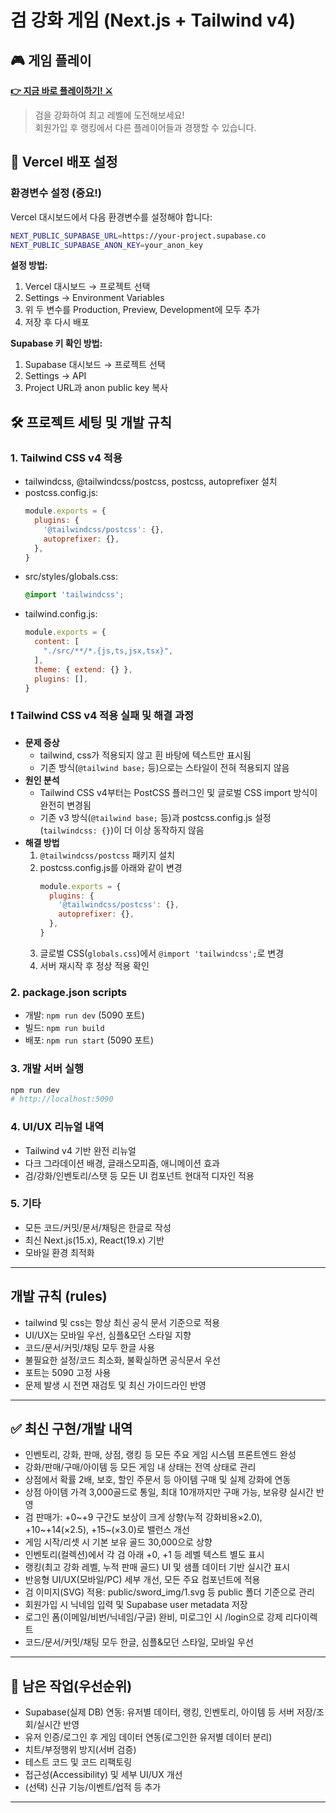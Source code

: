 # 검 강화 게임 (Next.js + Tailwind v4)

## 🎮 게임 플레이
**[👉 지금 바로 플레이하기! ⚔️](https://sword-rpg.vercel.app)**

> 검을 강화하여 최고 레벨에 도전해보세요!  
> 회원가입 후 랭킹에서 다른 플레이어들과 경쟁할 수 있습니다.

## 🚀 Vercel 배포 설정

### 환경변수 설정 (중요!)
Vercel 대시보드에서 다음 환경변수를 설정해야 합니다:

```bash
NEXT_PUBLIC_SUPABASE_URL=https://your-project.supabase.co
NEXT_PUBLIC_SUPABASE_ANON_KEY=your_anon_key
```

**설정 방법:**
1. Vercel 대시보드 → 프로젝트 선택
2. Settings → Environment Variables
3. 위 두 변수를 Production, Preview, Development에 모두 추가
4. 저장 후 다시 배포

**Supabase 키 확인 방법:**
1. Supabase 대시보드 → 프로젝트 선택
2. Settings → API
3. Project URL과 anon public key 복사

## 🛠️ 프로젝트 세팅 및 개발 규칙

### 1. Tailwind CSS v4 적용
- tailwindcss, @tailwindcss/postcss, postcss, autoprefixer 설치
- postcss.config.js:
  ```js
  module.exports = {
    plugins: {
      '@tailwindcss/postcss': {},
      autoprefixer: {},
    },
  }
  ```
- src/styles/globals.css:
  ```css
  @import 'tailwindcss';
  ```
- tailwind.config.js:
  ```js
  module.exports = {
    content: [
      "./src/**/*.{js,ts,jsx,tsx}",
    ],
    theme: { extend: {} },
    plugins: [],
  }
  ```

### ❗️ Tailwind CSS v4 적용 실패 및 해결 과정
- **문제 증상**
  - tailwind, css가 적용되지 않고 흰 바탕에 텍스트만 표시됨
  - 기존 방식(`@tailwind base;` 등)으로는 스타일이 전혀 적용되지 않음
- **원인 분석**
  - Tailwind CSS v4부터는 PostCSS 플러그인 및 글로벌 CSS import 방식이 완전히 변경됨
  - 기존 v3 방식(`@tailwind base;` 등)과 postcss.config.js 설정(`tailwindcss: {}`)이 더 이상 동작하지 않음
- **해결 방법**
  1. `@tailwindcss/postcss` 패키지 설치
  2. postcss.config.js를 아래와 같이 변경
     ```js
     module.exports = {
       plugins: {
         '@tailwindcss/postcss': {},
         autoprefixer: {},
       },
     }
     ```
  3. 글로벌 CSS(`globals.css`)에서 `@import 'tailwindcss';`로 변경
  4. 서버 재시작 후 정상 적용 확인

### 2. package.json scripts
- 개발: `npm run dev` (5090 포트)
- 빌드: `npm run build`
- 배포: `npm run start` (5090 포트)

### 3. 개발 서버 실행
```bash
npm run dev
# http://localhost:5090
```

### 4. UI/UX 리뉴얼 내역
- Tailwind v4 기반 완전 리뉴얼
- 다크 그라데이션 배경, 글래스모피즘, 애니메이션 효과
- 검/강화/인벤토리/스탯 등 모든 UI 컴포넌트 현대적 디자인 적용

### 5. 기타
- 모든 코드/커밋/문서/채팅은 한글로 작성
- 최신 Next.js(15.x), React(19.x) 기반
- 모바일 환경 최적화

---

## 개발 규칙 (rules)
- tailwind 및 css는 항상 최신 공식 문서 기준으로 적용
- UI/UX는 모바일 우선, 심플&모던 스타일 지향
- 코드/문서/커밋/채팅 모두 한글 사용
- 불필요한 설정/코드 최소화, 불확실하면 공식문서 우선
- 포트는 5090 고정 사용
- 문제 발생 시 전면 재검토 및 최신 가이드라인 반영

---

## ✅ 최신 구현/개발 내역
- 인벤토리, 강화, 판매, 상점, 랭킹 등 모든 주요 게임 시스템 프론트엔드 완성
- 강화/판매/구매/아이템 등 모든 게임 내 상태는 전역 상태로 관리
- 상점에서 확률 2배, 보호, 할인 주문서 등 아이템 구매 및 실제 강화에 연동
- 상점 아이템 가격 3,000골드로 통일, 최대 10개까지만 구매 가능, 보유량 실시간 반영
- 검 판매가: +0~+9 구간도 보상이 크게 상향(누적 강화비용×2.0), +10~+14(×2.5), +15~(×3.0)로 밸런스 개선
- 게임 시작/리셋 시 기본 보유 골드 30,000으로 상향
- 인벤토리(컬렉션)에서 각 검 아래 +0, +1 등 레벨 텍스트 별도 표시
- 랭킹(최고 강화 레벨, 누적 판매 골드) UI 및 샘플 데이터 기반 실시간 표시
- 반응형 UI/UX(모바일/PC) 세부 개선, 모든 주요 컴포넌트에 적용
- 검 이미지(SVG) 적용: public/sword_img/1.svg 등 public 폴더 기준으로 관리
- 회원가입 시 닉네임 입력 및 Supabase user metadata 저장
- 로그인 폼(이메일/비번/닉네임/구글) 완비, 미로그인 시 /login으로 강제 리다이렉트
- 코드/문서/커밋/채팅 모두 한글, 심플&모던 스타일, 모바일 우선

---

## 📌 남은 작업(우선순위)
- Supabase(실제 DB) 연동: 유저별 데이터, 랭킹, 인벤토리, 아이템 등 서버 저장/조회/실시간 반영
- 유저 인증/로그인 후 게임 데이터 연동(로그인한 유저별 데이터 분리)
- 치트/부정행위 방지(서버 검증)
- 테스트 코드 및 코드 리팩토링
- 접근성(Accessibility) 및 세부 UI/UX 개선
- (선택) 신규 기능/이벤트/업적 등 추가

--- 